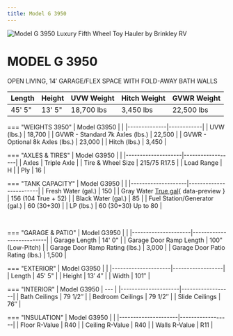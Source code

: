 ```yaml
---
title: Model G 3950
---
```


![Model G 3950 Luxury Fifth Wheel Toy Hauler by Brinkley RV](https://www.brinkleyrv.com/wp-content/uploads/RVs/Toy_Hauler/Model_G/24/Floorplans/Model-G-3950-Luxury-Fifth-Wheel-Toy-Haulers-by-Brinkley-RV-2024.webp)

# MODEL G 3950

OPEN LIVING, 14′ GARAGE/FLEX SPACE WITH FOLD-AWAY BATH WALLS


| Length | Height | UVW Weight | Hitch Weight | GVWR Weight |
|--------|--------|------------|-------------|-------------|
| 45' 5" | 13' 5" | 18,700 lbs | 3,450 lbs   | 22,500 lbs  |


=== "WEIGHTS 3950"
    | Model G3950 |            |
    |--------------|------------|
    | UVW (lbs.)   | 18,700     |
    | GVWR - Standard 7k Axles (lbs.) | 22,500 |
    | GVWR - Optional 8k Axles (lbs.) | 23,000 |
    | Hitch (lbs.) | 3,450      |

=== "AXLES & TIRES"
    | Model G3950 |                  |
    |--------------------|------------------|
    | Axles              | Triple Axle      |
    | Tire & Wheel Size  | 215/75 R17.5     |
    | Load Range         | H                |
    | Ply                | 16               |

=== "TANK CAPACITY"
    | Model G3950 |                        |
    |--------------------|------------------------|
    | Fresh Water (gal.) | 150                    |
    | Gray Water [True gal](../assests/truegal.md#true-gal){ data-preview } | 156 (104 True + 52) |
    | Black Water (gal.) | 85                     |
    | Fuel Station/Generator (gal.) | 60 (30+30)        |
    | LP (lbs.)          | 60 (30+30) Up to 80    |



<br>

=== "GARAGE & PATIO"
    | Model G3950 |                          |
    |---------------------|--------------------------|
    | Garage Length       | 14' 0"                   |
    | Garage Door Ramp Length | 100" (Low-Pitch)     |
    | Garage Door Ramp Rating (lbs.) | 3,000                |
    | Garage Door Patio Rating (lbs.) | 1,500               |

=== "EXTERIOR"
    | Model G3950       |                  |
    |---------------------|------------------|
    | Length              | 45' 5"           |
    | Height              | 13′ 4″           |
    | Width               | 101″             |

=== "INTERIOR"
    | Model G3950         |    ---           |
    |---------------------|------------------|
    | Bath Ceilings       | 79 1/2″          |
    | Bedroom Ceilings    | 79 1/2″          |
    | Slide Ceilings      | 76″              |

=== "INSULATION"
    | Model G3950         |                  |
    |---------------------|------------------|
    | Floor R-Value       | R40              |
    | Ceiling R-Value     | R40              |
    | Walls R-Value       | R11              |


